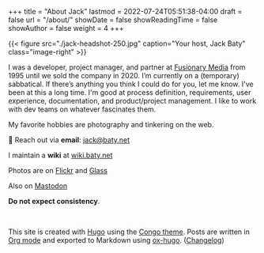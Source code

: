 +++
title = "About Jack"
lastmod = 2022-07-24T05:51:38-04:00
draft = false
url = "/about/"
showDate = false
showReadingTime = false
showAuthor = false
weight = 4
+++

{{< figure src="./jack-headshot-250.jpg" caption="Your host, Jack Baty" class="image-right" >}}

I was a developer, project manager, and partner at [Fusionary Media](https://fusionary.com) from 1995 until we sold the company in 2020. I’m currently on a (temporary) sabbatical. If there’s anything you think I could do for you, let me know. I've been at this a long time. I'm good at process definition,  requirements, user experience, documentation, and product/project management. I like to work with dev teams on whatever fascinates them.

My favorite hobbies are photography and tinkering on the web.

💌 Reach out via **email**: [jack@baty.net](mailto:jack@baty.net)

I maintain a **wiki** at [wiki.baty.net](https://wiki.baty.net)

Photos are on [Flickr](https://flickr.com/photos/jbaty) and [Glass](https://glass.photo/jbaty)

Also on <a rel="me" href="https://fosstodon.org/@jackbaty">Mastodon</a>

**Do not expect consistency**.

<br clear="all">

This site is created with [Hugo](https://gohugo.io) using the [Congo theme](https://github.com/jpanther/congo). Posts are written in [Org mode](https://orgmode.org) and exported to Markdown using [ox-hugo](https://ox-hugo.scripter.co). ([Changelog](/changelog))

[//]: # "Exported with love from a post written in Org mode"
[//]: # "- https://github.com/kaushalmodi/ox-hugo"
